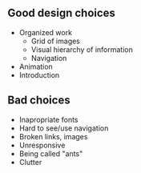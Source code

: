 ## Good design choices
- Organized work
  - Grid of images
  - Visual hierarchy of information
  - Navigation
- Animation
- Introduction

## Bad choices
- Inapropriate fonts
- Hard to see/use navigation
- Broken links, images
- Unresponsive
- Being called "ants"
- Clutter
